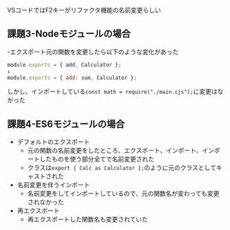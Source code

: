 VSコードではF2キーがリファクタ機能の名前変更らしい

## 課題3-Nodeモジュールの場合
-エクスポート元の関数を変更したら以下のような変化があった
```js
module.exports = { add, Calculator };
↓
module.exports = { add: sum, Calculator };
```
しかし、インポートしている`const math = require("./main.cjs");`に変更はなかった

## 課題4-ES6モジュールの場合
- デフォルトのエクスポート
    - 元の関数の名前変更をしたところ、エクスポート、インポート、インポートしたものを使う部分全てで名前変更された
    - クラスは`export { Calc as Calculator };`のように元のクラスとしてキャストされた
- 名前変更を伴うインポート
    - 名前変更をしてインポートしているので、元の関数名が変わっても変更されなかった
- 再エクスポート
    - 再エクスポートした関数名も変更されていた